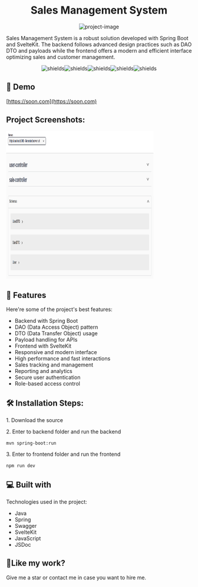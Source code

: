 <h1 align="center" id="title">Sales Management System</h1>

<p align="center"><img src="https://socialify.git.ci/josvaal/sales-management/image?font=Jost&amp;forks=1&amp;issues=1&amp;language=1&amp;name=1&amp;owner=1&amp;pattern=Plus&amp;pulls=1&amp;stargazers=1&amp;theme=Dark" alt="project-image"></p>

<p id="description">Sales Management System is a robust solution developed with Spring Boot and SvelteKit. The backend follows advanced design practices such as DAO DTO and payloads while the frontend offers a modern and efficient interface optimizing sales and customer management.</p>

<p align="center"><img src="https://img.shields.io/badge/java-%23ED8B00.svg?style=for-the-badge&amp;logo=openjdk&amp;logoColor=white" alt="shields"><img src="https://img.shields.io/badge/svelte-%23f1413d.svg?style=for-the-badge&amp;logo=svelte&amp;logoColor=white" alt="shields"><img src="https://img.shields.io/badge/spring-%236DB33F.svg?style=for-the-badge&amp;logo=spring&amp;logoColor=white" alt="shields"><img src="https://img.shields.io/badge/-Swagger-%23Clojure?style=for-the-badge&amp;logo=swagger&amp;logoColor=white" alt="shields"><img src="https://img.shields.io/badge/javascript-%23323330.svg?style=for-the-badge&amp;logo=javascript&amp;logoColor=%23F7DF1E" alt="shields"></p>

<h2>🚀 Demo</h2>

[https://soon.com](https://soon.com)

<h2>Project Screenshots:</h2>

<img src="https://raw.githubusercontent.com/josvaal/sales-management/main/assets/screenshot_1.png" alt="project-screenshot" width="400" height="400/">

<h2>🧐 Features</h2>

Here're some of the project's best features:

- Backend with Spring Boot
- DAO (Data Access Object) pattern
- DTO (Data Transfer Object) usage
- Payload handling for APIs
- Frontend with SvelteKit
- Responsive and modern interface
- High performance and fast interactions
- Sales tracking and management
- Reporting and analytics
- Secure user authentication
- Role-based access control

<h2>🛠️ Installation Steps:</h2>

<p>1. Download the source</p>

<p>2. Enter to backend folder and run the backend</p>

```
mvn spring-boot:run
```

<p>3. Enter to frontend folder and run the frontend</p>

```
npm run dev
```

<h2>💻 Built with</h2>

Technologies used in the project:

- Java
- Spring
- Swagger
- SvelteKit
- JavaScript
- JSDoc

<h2>💖Like my work?</h2>

Give me a star or contact me in case you want to hire me.
